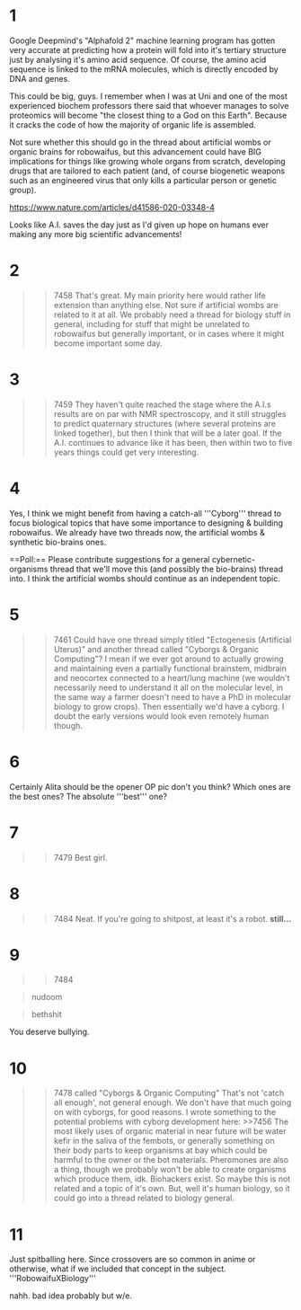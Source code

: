 # 1
Google Deepmind's "Alphafold 2" machine learning program has gotten very accurate at predicting how a protein will fold into it's tertiary structure just by analysing it's amino acid sequence. Of course, the amino acid sequence is linked to the mRNA molecules, which is directly encoded by DNA and genes. 

This could be big, guys. I remember when I was at Uni and one of the most experienced biochem professors there said that whoever manages to solve proteomics will become "the closest thing to a God on this Earth". Because it cracks the code of how the majority of organic life is assembled. 

Not sure whether this should go in the thread about artificial wombs or organic brains for robowaifus, but this advancement could have BIG implications for things like growing whole organs from scratch, developing drugs that are tailored to each patient (and, of course biogenetic weapons such as an engineered virus that only kills a particular person or genetic group).

https://www.nature.com/articles/d41586-020-03348-4

Looks like A.I. saves the day just as I'd given up hope on humans ever making any more big scientific advancements!

# 2
>>7458
That's great. My main priority here would rather life extension than anything else. Not sure if artificial wombs are related to it at all. We probably need a thread for biology stuff in general, including for stuff that might be unrelated to robowaifus but generally important, or in cases where it might become important some day.

# 3
>>7459
They haven't quite reached the stage where the A.I.s results are on par with NMR spectroscopy, and it still struggles to predict quaternary structures (where several proteins are linked together), but then I think that will be a later goal. If the A.I. continues to advance like it has been, then within two to five years things could get very interesting.

# 4
Yes, I think we might benefit from having a catch-all '''Cyborg''' thread to focus biological topics that have some importance to designing & building robowaifus. We already have two threads now, the artificial wombs & synthetic bio-brains ones.

==Poll:==
Please contribute suggestions for a general cybernetic-organisms thread that we'll move this (and possibly the bio-brains) thread into. I think the artificial wombs should continue as an independent topic.

# 5
>>7461
Could have one thread simply titled "Ectogenesis (Artificial Uterus)" and another thread called "Cyborgs & Organic Computing"? I mean if we ever got around to actually growing and maintaining even a partially functional brainstem, midbrain and neocortex connected to a heart/lung machine (we wouldn't necessarily need to understand it all on the molecular level, in the same way a farmer doesn't need to have a PhD in molecular biology to grow crops). 
Then essentially we'd have a cyborg.
I doubt the early versions would look even remotely human though.

# 6
Certainly Alita should be the opener OP pic don't you think? Which ones are the best ones? The absolute '''best''' one?

# 7
>>7479
Best girl.

# 8
>>7484
Neat. If you're going to shitpost, at least it's a robot.
**still...**

# 9
>>7484
>nudoom
>bethshit
You deserve bullying.

# 10
>>7478
>called "Cyborgs & Organic Computing"
That's not 'catch all enough', not general enough. We don't have that much going on with cyborgs, for good reasons. I wrote something to the potential problems with cyborg development here: >>7456
The most likely uses of organic material in near future will be water kefir in the saliva of the fembots, or generally something on their body parts to keep organisms at bay which could be harmful to the owner or the bot materials. Pheromones are also a thing, though we probably won't be able to create organisms which produce them, idk. Biohackers exist. So maybe this is not related and a topic of it's own. But, well it's human biology, so it could go into a thread related to biology general.

# 11
Just spitballing here. Since crossovers are so common in anime or otherwise, what if we included that concept in the subject.
'''RobowaifuXBiology'''

nahh. bad idea probably but w/e.

